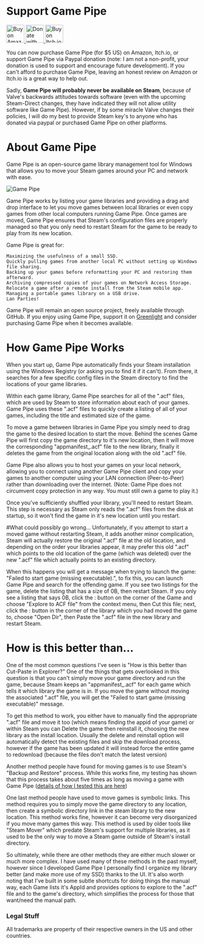 # Support Game Pipe
<a href="https://www.amazon.com/Game-Pipe-Steam-Games-Download/dp/B06Y1MV197">
<img src="https://s3.amazonaws.com/isitcrap/amazon-Button.png" height="47" alt="Buy on Amazon"/>
</a>
<a href="https://www.paypal.com/cgi-bin/webscr?cmd=_s-xclick&hosted_button_id=FCH86TKH6V35A">
<img src="https://www.paypalobjects.com/en_US/i/btn/btn_donateCC_LG.gif" height="47" alt="Donate with PayPal"/>
</a>
<a href="https://djscribbles.itch.io/game-pipe">
<img src="https://camo.githubusercontent.com/78918e0c766fa2e731c8e7f807ae9199bc387410/687474703a2f2f692e696d6775722e636f6d2f6579317863594d2e706e67" height="47" alt="Buy on Itch.io"/>
</a>

You can now purchase Game Pipe (for $5 US) on Amazon, Itch.io, or support Game Pipe via Paypal donation (note: I am not a non-profit, your donation is used to support and encourage future development). If you can't afford to purchase Game Pipe, leaving an honest review on Amazon or Itch.io is a great way to help out.


Sadly, __Game Pipe will probably never be available on Steam__, because of Valve's backwards attitudes towards software (even with the upcoming Steam-Direct changes, they have indicated they will not allow utility software like Game Pipe). However, if by some miracle Valve changes their policies, I will do my best to provide Steam key's to anyone who has donated via paypal or purchased Game Pipe on other platforms.

# About Game Pipe
Game Pipe is an open-source game library management tool for Windows that allows you to move your Steam games around your PC and network with ease.

![Game Pipe](http://images.akamai.steamusercontent.com/ugc/311117057225768758/6158E4EDA2CE12E3C07FB652A32DE7D91F0B38E7/?interpolation=lanczos-none&output-format=jpeg&output-quality=95&fit=inside|637:358&composite-to%3D%2A%2C%2A%7C637%3A358&background-color=black)

Game Pipe works by listing your game libraries and providing a drag and drop interface to let you move games between local libraries or even copy games from other local computers running Game Pipe. Once games are moved, Game Pipe ensures that Steam's configuration files are properly managed so that you only need to restart Steam for the game to be ready to play from its new location.

Game Pipe is great for:

    Maximizing the usefulness of a small SSD.
    Quickly pulling games from another local PC without setting up Windows file sharing.
    Backing up your games before reformatting your PC and restoring them afterward.
    Archiving compressed copies of your games on Network Access Storage.
    Relocate a game after a remote install from the Steam mobile app.
    Managing a portable games library on a USB drive.
    Lan Parties! 


Game Pipe will remain an open source project, freely available through GitHub. If you enjoy using Game Pipe, support it on [Greenlight](http://steamcommunity.com/sharedfiles/filedetails/?id=630526624) and consider purchasing Game Pipe when it becomes available.

# How Game Pipe Works
When you start up, Game Pipe automatically finds your Steam installation using the Windows Registry (or asking you to find it if it can't). From there, it searches for a few specific config files in the Steam directory to find the locations of your game libraries.

Within each game library, Game Pipe searches for all of the ".acf" files, which are used by Steam to store information about each of your games. Game Pipe uses these ".acf" files to quickly create a listing of all of your games, including the title and estimated size of the game.

To move a game between libraries in Game Pipe you simply need to drag the game to the desired location to start the move. Behind the scenes Game Pipe will first copy the game directory to it's new location, then it will move the corresponding "appmanifest_<appid>.acf" file to the new library, finally it deletes the game from the original location along with the old ".acf" file. 

Game Pipe also allows you to host your games on your local network, allowing you to connect using another Game Pipe client and copy your games to another computer using your LAN connection (Peer-to-Peer) rather than downloading over the internet. (Note: Game Pipe does not circumvent copy protection in any way. You must still own a game to play it.)

Once you've sufficiently shuffled your library, you'll need to restart Steam. This step is necessary as Steam only reads the ".acf" files from the disk at startup, so it won't find the game in it's new location until you restart. 

#What could possibly go wrong...
Unfortunately, if you attempt to start a moved game without restarting Steam, it adds another minor complication, Steam will actually restore the original ".acf" file at the old location, and depending on the order your libraries appear, it may prefer this old ".acf" which points to the old location of the game (which was deleted) over the new ".acf" file which actually points to an existing directory. 

When this happens you will get a message when trying to launch the game: "Failed to start game (missing executable).", to fix this, you can launch Game Pipe and search for the offending game. If you see two listings for the game, delete the listing that has a size of 0B, then restart Steam. If you only see a listing that says 0B, click the : button on the corner of the Game and choose "Explore to ACF file" from the context menu, then Cut this file; next, click the : button in the corner of the library which you had moved the game to, choose "Open Dir", then Paste the ".acf" file in the new library and restart Steam.


# How is this better than...
One of the most common questions I've seen is "How is this better than Cut-Paste in Explorer?" One of the things that gets overlooked in this question is that you can't simply move your game directory and run the game, because Steam keeps an "appmanifest_<appid>.acf" for each game which tells it which library the game is in. If you move the game without moving the associated ".acf" file, you will get the "Failed to start game (missing executable)" message. 

To get this method to work, you either have to manually find the appropriate ".acf" file and move it too (which means finding the appid of your game) or within Steam you can Delete the game then reinstall it, choosing the new library as the install location. Usually the delete and reinstall option will automatically detect the existing files and skip the download process, however if the game has been updated it will instead force the entire game to redownload (because the files don't match the latest version)

Another method people have found for moving games is to use Steam's "Backup and Restore" process. While this works fine, my testing has shown that this process takes about five times as long as moving a game with Game Pipe ([details of how I tested this are here](https://www.reddit.com/r/pcmasterrace/comments/49cnsc/are_you_tired_of_reinstalling_your_steam_games_i/d0qtq6i))

One last method people have used to move games is symbolic links. This method requires you to simply move the game directory to any location, then create a symbolic directory link in the steam library to the new location. This method works fine, however it can become very disorganized if you move many games this way. This method is used by older tools like "Steam Mover" which predate Steam's support for multiple libraries, as it used to be the only way to move a Steam game outside of Steam's install directory. 

So ultimately, while there are other methods they are either much slower or much more complex. I have used many of these methods in the past myself, however since I developed Game Pipe I personally find I organize my library better (and make more use of my SSD) thanks to the UI. It's also worth noting that I've built in some subtle shortcuts for doing things the manual way, each Game lists it's AppId and provides options to explore to the ".acf" file and to the game's directory, which simplifies the process for those that want/need the manual path.


### Legal Stuff

All trademarks are property of their respective owners in the US and other countries.
